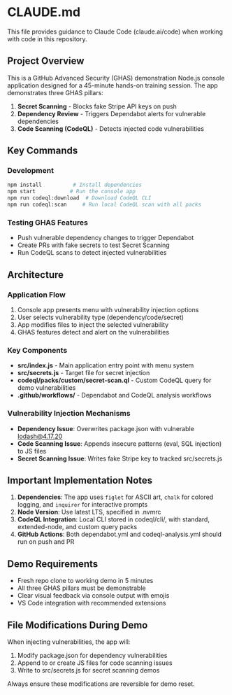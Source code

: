 # CLAUDE.md

This file provides guidance to Claude Code (claude.ai/code) when working with code in this repository.

## Project Overview

This is a GitHub Advanced Security (GHAS) demonstration Node.js console application designed for a 45-minute hands-on training session. The app demonstrates three GHAS pillars:

1. **Secret Scanning** - Blocks fake Stripe API keys on push
2. **Dependency Review** - Triggers Dependabot alerts for vulnerable dependencies  
3. **Code Scanning (CodeQL)** - Detects injected code vulnerabilities

## Key Commands

### Development
```bash
npm install          # Install dependencies
npm start           # Run the console app
npm run codeql:download  # Download CodeQL CLI
npm run codeql:scan     # Run local CodeQL scan with all packs
```

### Testing GHAS Features
- Push vulnerable dependency changes to trigger Dependabot
- Create PRs with fake secrets to test Secret Scanning
- Run CodeQL scans to detect injected vulnerabilities

## Architecture

### Application Flow
1. Console app presents menu with vulnerability injection options
2. User selects vulnerability type (dependency/code/secret)
3. App modifies files to inject the selected vulnerability
4. GHAS features detect and alert on the vulnerabilities

### Key Components
- **src/index.js** - Main application entry point with menu system
- **src/secrets.js** - Target file for secret injection
- **codeql/packs/custom/secret-scan.ql** - Custom CodeQL query for demo vulnerabilities
- **.github/workflows/** - Dependabot and CodeQL analysis workflows

### Vulnerability Injection Mechanisms
- **Dependency Issue**: Overwrites package.json with vulnerable lodash@4.17.20
- **Code Scanning Issue**: Appends insecure patterns (eval, SQL injection) to JS files
- **Secret Scanning Issue**: Writes fake Stripe key to tracked src/secrets.js

## Important Implementation Notes

1. **Dependencies**: The app uses `figlet` for ASCII art, `chalk` for colored logging, and `inquirer` for interactive prompts
2. **Node Version**: Use latest LTS, specified in .nvmrc
3. **CodeQL Integration**: Local CLI stored in codeql/cli/, with standard, extended-node, and custom query packs
4. **GitHub Actions**: Both dependabot.yml and codeql-analysis.yml should run on push and PR

## Demo Requirements

- Fresh repo clone to working demo in 5 minutes
- All three GHAS pillars must be demonstrable
- Clear visual feedback via console output with emojis
- VS Code integration with recommended extensions

## File Modifications During Demo

When injecting vulnerabilities, the app will:
1. Modify package.json for dependency vulnerabilities
2. Append to or create JS files for code scanning issues  
3. Write to src/secrets.js for secret scanning demos

Always ensure these modifications are reversible for demo reset.